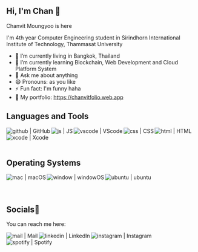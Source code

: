 ## Hi, I'm Chan 🐻

Chanvit Moungyoo is here

I'm 4th year Computer Engineering student in Sirindhorn International Institute of Technology, Thammasat University

- 🔭 I’m currently living in Bangkok, Thailand
- 🌱 I’m currently learning Blockchain, Web Development and Cloud Platform System
- 💬 Ask me about anything
- 😄 Pronouns: as you like
- ⚡ Fun fact: I'm funny haha 
- 👀 My portfolio: https://chanvitfolio.web.app

## Languages and Tools

<img align="left" alt="github | GitHub" width="px" src="https://img.icons8.com/fluency/48/000000/github.png" />
<img align="left" alt="js | JS" width="px" src="https://img.icons8.com/color/48/000000/javascript--v1.png" />
<img align="left" alt="vscode | VScode" width="px" src="https://img.icons8.com/color/48/000000/visual-studio-code-2019.png" />
<img align="left" alt="css | CSS" width="px" src="https://img.icons8.com/color/48/000000/css3.png" />
<img align="left" alt="html | HTML" width="px" src="https://img.icons8.com/color/48/000000/source-code.png" />
<img align="left" alt="xcode | Xcode" width="px" src="https://img.icons8.com/color/48/000000/xcode.png" />
<br>
<br>
<br>

## Operating Systems

<img align="left" alt="mac | macOS" width="px" src="https://img.icons8.com/color/48/000000/mac-logo.png" />
<img align="left" alt="window | windowOS" width="px" src="https://img.icons8.com/color/50/000000/windows-10.png" />
<img align="left" alt="ubuntu | ubuntu" width="px" src="https://img.icons8.com/color/48/000000/ubuntu--v1.png" />
<br><br><br>

## Socials📱
You can reach me here:

[<img align="left" alt="mail | Mail" width="px" src="https://img.icons8.com/color/48/000000/apple-mail.png" />](mailto:chanvit.moungyoo@icloud.com)
[<img align="left" alt="linkedin | LinkedIn" width="px" src="https://img.icons8.com/fluency/48/000000/linkedin.png" />](https://www.linkedin.com/in/chanvitbkk/)
[<img align="left" alt="instagram | Instagram" width="px" src="https://img.icons8.com/fluency/48/000000/instagram-new.png" />](https://www.instagram.com/_titydepilote_/)
[<img align="left" alt="spotify | Spotify" width="px" src="https://img.icons8.com/color/48/000000/spotify--v3.png" />](https://open.spotify.com/playlist/5kuWj9GkAIwU8cJ3rSQpGN?si=15090551fb6a4fe1/)

